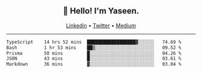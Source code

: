 <h2 align="center">👋 Hello! I'm Yaseen.</h2>
<p align="center">
  <a href="https://www.linkedin.com/in/yaseenkc/">Linkedin</a> •
  <a href="https://twitter.com/yaseeenkc">Twitter</a> •
  <a href="https://medium.com/@yaseen-kc">Medium</a>
</p>


<!--- 🔭 I’m currently working at []() as an  -->
<!--- - 💬 Ask me about **Javascript, React and Git** -->
<!--- - 📫 How to reach me: [@kc.yaseen](https://instagram.com/kc.yaseen) on Instagram -->
<!--- - ⚡ Fun fact: Big Fan of the :zap: emoji -->

-------

<!--START_SECTION:waka-->

```txt
TypeScript    14 hrs 52 mins  ██████████████████▓░░░░░░   74.69 %
Bash          1 hr 53 mins    ██▒░░░░░░░░░░░░░░░░░░░░░░   09.52 %
Prisma        50 mins         █░░░░░░░░░░░░░░░░░░░░░░░░   04.26 %
JSON          43 mins         █░░░░░░░░░░░░░░░░░░░░░░░░   03.61 %
Markdown      36 mins         ▓░░░░░░░░░░░░░░░░░░░░░░░░   03.04 %
```

<!--END_SECTION:waka-->
